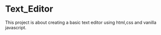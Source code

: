 # Text_Editor
This project is about creating a basic text editor using html,css and vanilla javascript.
